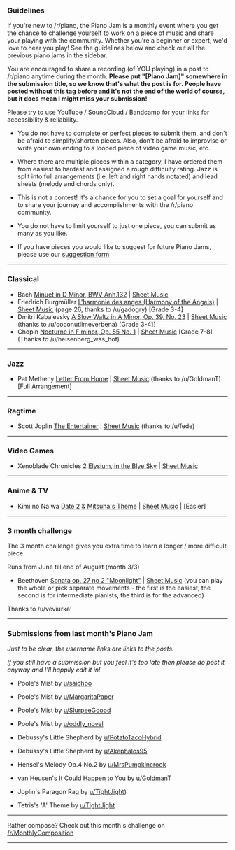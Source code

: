### Guidelines

If you're new to /r/piano, the Piano Jam is a monthly event where you get the chance to challenge yourself to work on a piece of music and share your playing with the community. Whether you're a beginner or expert, we'd love to hear you play! See the guidelines below and check out all the previous piano jams in the sidebar.

You are encouraged to share a recording (of YOU playing) in a post to /r/piano anytime during the month. **Please put "[Piano Jam]" somewhere in the submission title, so we know that's what the post is for. People have posted without this tag before and it's not the end of the world of course, but it does mean I might miss your submission!**

Please try to use YouTube / SoundCloud / Bandcamp for your links for accessibility & reliability.

* You do not have to complete or perfect pieces to submit them, and don't be afraid to simplify/shorten pieces. Also, don't be afraid to improvise or write your own ending to a looped piece of video game music, etc.

* Where there are multiple pieces within a category, I have ordered them from easiest to hardest and assigned a rough difficulty rating. Jazz is split into full arrangements (i.e. left and right hands notated) and lead sheets (melody and chords only).

* This is not a contest! It's a chance for you to set a goal for yourself and to share your journey and accomplishments with the /r/piano community.

* You do not have to limit yourself to just one piece, you can submit as many as you like.

* If you have pieces you would like to suggest for future Piano Jams, please use our [suggestion form](https://docs.google.com/forms/d/e/1FAIpQLSd5U5DA0OjN1HeaK-5Ue_s92HeZ5ud_2OynMb0WoKt1BPPwrg/viewform)

---

### Classical

* Bach [Minuet in D Minor, BWV Anh.132](https://www.youtube.com/watch?v=NmAtYPIcrls) | [Sheet Music](http://music.arts.uci.edu/dobrian/Music16D2012/dminorminuet.pdf)
* Friedrich Burgmüller [L'harmonie des anges (Harmony of the Angels)](https://www.youtube.com/watch?v=JU2_ud6hQ88) | [Sheet Music](http://ks4.imslp.info/files/imglnks/usimg/b/bd/IMSLP253725-PMLP07983-FBurgmuller_25_Etudes_faciles,_Op.100_BNE.pdf) (page 26, thanks to /u/gadogry) [Grade 3-4]
* Dmitri Kabalevsky [A Slow Waltz in A Minor, Op. 39, No. 23](https://youtu.be/qAnra06y8xU?t=10m27s) | [Sheet Music](http://www.lachsa.net/ourpages/auto/2014/6/27/67460680/Kabalevsky-piano.pdf) (thanks to /u/coconutlimeverbena) [Grade 3-4]]
* Chopin [Nocturne in F minor, Op. 55 No. 1](https://m.youtube.com/watch?v=NONg06Pf0v8) | [Sheet Music](https://musescore.com/classicman/scores/131461) [Grade 7-8] (Thanks to /u/heisenberg_was_hot)



---

### Jazz


* Pat Metheny [Letter From Home](https://www.youtube.com/watch?v=PskDqzce9Ms) | [Sheet Music](https://drive.google.com/open?id=1LNsTMmbqu-i1izOjhPFALI3Gse_L8KF6) (thanks to /u/GoldmanT) [Full Arrangement]



---

### Ragtime

* Scott Joplin [The Entertainer](https://www.youtube.com/watch?v=t9gzZJ344Co) | [Sheet Music](http://www.mutopiaproject.org/ftp/JoplinS/entertainer/entertainer-a4.pdf) (thanks to /u/fede)



---

### Video Games

* Xenoblade Chronicles 2 [Elysium, in the Blye Sky](https://youtu.be/ou4lPJFx7ek) | [Sheet Music](https://musescore.com/user/125704/scores/4118271)



---

### Anime & TV

* Kimi no Na wa [Date 2 & Mitsuha's Theme](https://www.youtube.com/watch?v=IIPF-AI6XZM) | [Sheet Music](https://musescore.com/user/2466621/scores/4034481) | [Easier]




---

### 3 month challenge

The 3 month challenge gives you extra time to learn a longer / more difficult piece.


Runs from June till end of August (month 3/3)

* Beethoven [Sonata op. 27 no 2 "Moonlight"](https://www.youtube.com/watch?v=j50ar2walNs) | [Sheet Music](http://imslp.org/wiki/Piano_Sonata_No.14,_Op.27_No.2_\(Beethoven,_Ludwig_van\)) 
(you can play the whole or pick separate movements - the first is the easiest, the second is for intermediate pianists, the third is for the advanced)

Thanks to /u/veviurka!



---

### Submissions from last month's Piano Jam

*Just to be clear, the username links are links to the posts.*

*If you still have a submission but you feel it's too late then please do post it anyway and I'll happily edit it in!*



* Poole's Mist by [u/saichoo](https://www.reddit.com/r/piano/comments/8xphdr/piano_jam_mist_by_clifford_poole/)
* Poole's Mist by [u/MargaritaPaper](https://www.reddit.com/r/piano/comments/8zd9of/piano_jam_clifford_poole_mist/)
* Poole's Mist by [u/SlurpeeGoood](https://www.reddit.com/r/piano/comments/93k0io/piano_jam_clifford_poole_mist/)
* Poole's Mist by [u/oddly_novel](https://www.reddit.com/r/piano/comments/93kblc/piano_jam_60_mist_clifford_poole/)


* Debussy's Little Shepherd by [u/PotatoTacoHybrid](https://www.reddit.com/r/piano/comments/92gjmv/piano_jam_debussys_the_little_shepherd/)
* Debussy's Little Shepherd by [u/Akephalos95](https://www.reddit.com/r/piano/comments/93859f/piano_jam_debussy_the_little_shepherd/)


* Hensel's Melody Op.4 No.2 by [u/MrsPumpkincrook](https://www.reddit.com/r/piano/comments/92nyea/piano_jam_hensel_melody_op_4_no_2/)

* van Heusen's It Could Happen to You by [u/GoldmanT](https://www.reddit.com/r/piano/comments/90yu7w/piano_jam_it_could_happen_to_you_or_its_closing/)

* Joplin's Paragon Rag by [u/TightJight](https://www.reddit.com/r/piano/comments/8vqh96/piano_jam_june_paragon_rag/))

* Tetris's 'A' Theme by [u/TightJight](https://www.reddit.com/r/piano/comments/9396ty/piano_jam_tetris_advanced/)

---

Rather compose? Check out this month's challenge on [/r/MonthlyComposition](https://www.reddit.com/r/MonthlyComposition/comments/93v7o9/august_2018_composition_challenge_changing_keys/)

---
